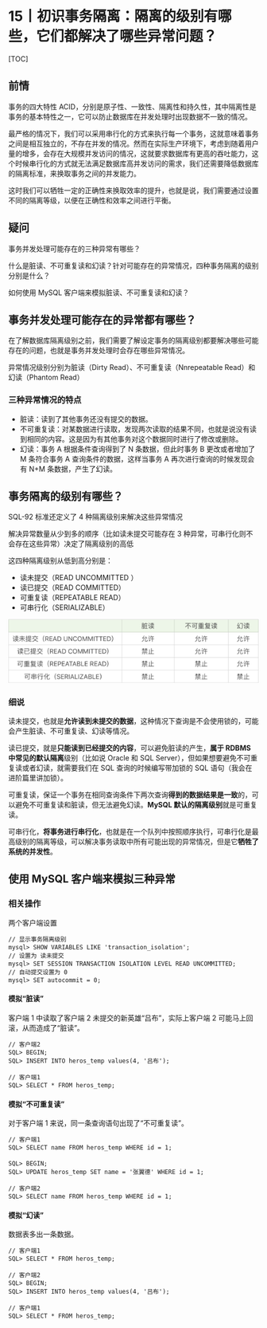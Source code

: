 # 15丨初识事务隔离：隔离的级别有哪些，它们都解决了哪些异常问题？

[TOC]

## 前情

事务的四大特性 ACID，分别是原子性、一致性、隔离性和持久性，其中隔离性是事务的基本特性之一，它可以防止数据库在并发处理时出现数据不一致的情况。

最严格的情况下，我们可以采用串行化的方式来执行每一个事务，这就意味着事务之间是相互独立的，不存在并发的情况。然而在实际生产环境下，考虑到随着用户量的增多，会存在大规模并发访问的情况，这就要求数据库有更高的吞吐能力，这个时候串行化的方式就无法满足数据库高并发访问的需求，我们还需要降低数据库的隔离标准，来换取事务之间的并发能力。

这时我们可以牺牲一定的正确性来换取效率的提升，也就是说，我们需要通过设置不同的隔离等级，以便在正确性和效率之间进行平衡。

## 疑问

事务并发处理可能存在的三种异常有哪些？

什么是脏读、不可重复读和幻读？针对可能存在的异常情况，四种事务隔离的级别分别是什么？

如何使用 MySQL 客户端来模拟脏读、不可重复读和幻读？

## 事务并发处理可能存在的异常都有哪些？

在了解数据库隔离级别之前，我们需要了解设定事务的隔离级别都要解决哪些可能存在的问题，也就是事务并发处理时会存在哪些异常情况。

异常情况级别分别为脏读（Dirty Read）、不可重复读（Nnrepeatable Read）和幻读（Phantom Read）

### 三种异常情况的特点

-   脏读：读到了其他事务还没有提交的数据。
-   不可重复读：对某数据进行读取，发现两次读取的结果不同，也就是说没有读到相同的内容。这是因为有其他事务对这个数据同时进行了修改或删除。
-   幻读：事务 A 根据条件查询得到了 N 条数据，但此时事务 B 更改或者增加了 M 条符合事务 A 查询条件的数据，这样当事务 A 再次进行查询的时候发现会有 N+M 条数据，产生了幻读。

## 事务隔离的级别有哪些？

SQL-92 标准还定义了 4 种隔离级别来解决这些异常情况

解决异常数量从少到多的顺序（比如读未提交可能存在 3 种异常，可串行化则不会存在这些异常）决定了隔离级别的高低

这四种隔离级别从低到高分别是：

-   读未提交（READ UNCOMMITTED ）
-   读已提交（READ COMMITTED）
-   可重复读（REPEATABLE READ）
-   可串行化（SERIALIZABLE）

![1575343035958](pics/1575343035958.png)

### 细说

读未提交，也就是**允许读到未提交的数据**，这种情况下查询是不会使用锁的，可能会产生脏读、不可重复读、幻读等情况。

读已提交，就是**只能读到已经提交的内容**，可以避免脏读的产生，**属于 RDBMS 中常见的默认隔离**级别（比如说 Oracle 和 SQL Server），但如果想要避免不可重复读或者幻读，就需要我们在 SQL 查询的时候编写带加锁的 SQL 语句（我会在进阶篇里讲加锁）。

可重复读，保证一个事务在相同查询条件下两次查询**得到的数据结果是一致**的，可以避免不可重复读和脏读，但无法避免幻读。**MySQL 默认的隔离级别**就是可重复读。

可串行化，**将事务进行串行化**，也就是在一个队列中按照顺序执行，可串行化是最高级别的隔离等级，可以解决事务读取中所有可能出现的异常情况，但是它**牺牲了系统的并发性**。

## 使用 MySQL 客户端来模拟三种异常

### 相关操作

两个客户端设置

```
// 显示事务隔离级别
mysql> SHOW VARIABLES LIKE 'transaction_isolation';
// 设置为 读未提交
mysql> SET SESSION TRANSACTION ISOLATION LEVEL READ UNCOMMITTED;
// 自动提交设置为 0
mysql> SET autocommit = 0;
```

#### 模拟“脏读”

客户端 1 中读取了客户端 2 未提交的新英雄“吕布”，实际上客户端 2 可能马上回滚，从而造成了“脏读”。

```
// 客户端2
SQL> BEGIN;
SQL> INSERT INTO heros_temp values(4, '吕布');

// 客户端1
SQL> SELECT * FROM heros_temp;
```

#### 模拟“不可重复读”

对于客户端 1 来说，同一条查询语句出现了“不可重复读”。

```
// 客户端1
SQL> SELECT name FROM heros_temp WHERE id = 1;

SQL> BEGIN;
SQL> UPDATE heros_temp SET name = '张翼德' WHERE id = 1;

// 客户端2
SQL> SELECT name FROM heros_temp WHERE id = 1;
```

#### 模拟“幻读”

数据表多出一条数据。

```
// 客户端1
SQL> SELECT * FROM heros_temp;

// 客户端2
SQL> BEGIN;
SQL> INSERT INTO heros_temp values(4, '吕布');

// 客户端1
SQL> SELECT * FROM heros_temp;
```

